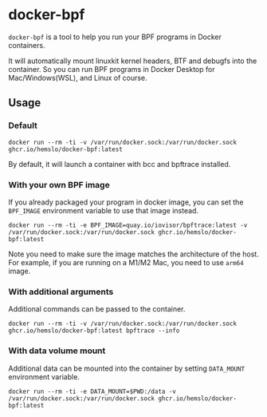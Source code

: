 # docker-bpf

`docker-bpf` is a tool to help you run your BPF programs in Docker containers.

It will automatically mount linuxkit kernel headers, BTF and debugfs into the container.
So you can run BPF programs in Docker Desktop for Mac/Windows(WSL), and Linux of course.

## Usage

### Default

```shell
docker run --rm -ti -v /var/run/docker.sock:/var/run/docker.sock ghcr.io/hemslo/docker-bpf:latest
```

By default, it will launch a container with bcc and bpftrace installed.

### With your own BPF image

If you already packaged your program in docker image, you can set the `BPF_IMAGE` environment variable to use that image instead.

```shell
docker run --rm -ti -e BPF_IMAGE=quay.io/iovisor/bpftrace:latest -v /var/run/docker.sock:/var/run/docker.sock ghcr.io/hemslo/docker-bpf:latest
```

Note you need to make sure the image matches the architecture of the host.
For example, if you are running on a M1/M2 Mac, you need to use `arm64` image.

### With additional arguments

Additional commands can be passed to the container.

```shell
docker run --rm -ti -v /var/run/docker.sock:/var/run/docker.sock ghcr.io/hemslo/docker-bpf:latest bpftrace --info
```

### With data volume mount

Additional data can be mounted into the container by setting `DATA_MOUNT` environment variable.

```shell
docker run --rm -ti -e DATA_MOUNT=$PWD:/data -v /var/run/docker.sock:/var/run/docker.sock ghcr.io/hemslo/docker-bpf:latest
```
